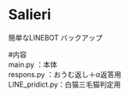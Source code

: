 # Salieri
簡単なLINEBOT
バックアップ

#内容  
main.py ：本体  
respons.py ：おうむ返し＋α返答用  
LINE_pridict.py：白猫三毛猫判定用  


